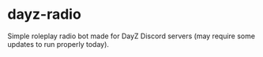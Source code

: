 # dayz-radio
Simple roleplay radio bot made for DayZ Discord servers (may require some updates to run properly today).
